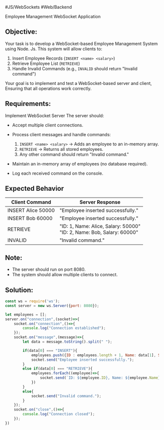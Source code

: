 #JS/WebSockets  #Web/Backend

Employee Management WebSocket Application

Objective:
-----------
Your task is to develop a WebSocket-based Employee Management System using Node. Js. 
This system will allow clients to:
  1. Insert Employee Records (`INSERT <name> <salary>`)
  2. Retrieve Employee List (`RETRIEVE`)
  3. Handle Invalid Commands (e.g., `INVALID` should return "Invalid command")

Your goal is to implement and test a WebSocket-based server and client, 
Ensuring that all operations work correctly.

Requirements:
-------------
Implement WebSocket Server
The server should:
 - Accept multiple client connections.
 - Process client messages and handle commands:
	1. `INSERT <name> <salary>` → Adds an employee to an in-memory array.
	2. `RETRIEVE` → Returns all stored employees.
	3. Any other command should return "Invalid command."
   
 - Maintain an in-memory array of employees (no database required).
 - Log each received command on the console.


Expected Behavior
-----------------
| Client Command     | Server Response                                                           |
| ------------------ | ------------------------------------------------------------------------- |
| INSERT Alice 50000 | "Employee inserted successfully."                                         |
| INSERT Bob 60000   | "Employee inserted successfully."                                         |
| RETRIEVE           | "ID: 1, Name: Alice, Salary: 50000" <br>"ID: 2, Name: Bob, Salary: 60000" |
| INVALID            | "Invalid command."                                                        |

Note:
---------------
 - The server should run on port 8080.
 - The system should allow multiple clients to connect.

## Solution:

```js
const ws = require('ws');
const server = new ws.Server({port: 8080});

let employees = [];
server.on("connection",(socket)=>{
    socket.on("connection",()=>{
        console.log("Connection established");
    });
    socket.on("message",(message)=>{
        let data = message.toString().split(" ");

        if(data[0] === "INSERT"){
            employees.push({ID : employees.length + 1, Name: data[1], Salary: data[2]});
            socket.send("Employee inserted successfully.");
        }
        else if(data[0] === "RETRIEVE"){
            employees.forEach((employee)=>{
                socket.send(`ID: ${employee.ID}, Name: ${employee.Name}, Salary: ${employee.Salary}`);
            })
        }
        else{
            socket.send("Invalid command.");
        }
    });
    socket.on("close",()=>{
        console.log("Connection closed");
    });
})
```